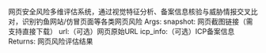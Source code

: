网页安全风险多维评估系统，通过视觉特征分析、备案信息核验与威胁情报交叉比对，识别钓鱼网站/仿冒页面等各类网页风险 Args: snapshot: 网页截图链接（需支持直接下载） url:（可选）网页原始URL icp_info:（可选）ICP备案信息 Returns: 网页风险评估结果